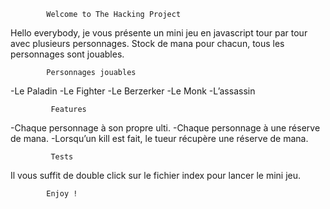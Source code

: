             Welcome to The Hacking Project


Hello everybody, je vous présente un mini jeu en javascript tour par tour avec plusieurs personnages. Stock de mana pour chacun, tous les personnages sont jouables.

            Personnages jouables


-Le Paladin
-Le Fighter
-Le Berzerker
-Le Monk
-L’assassin

             Features


-Chaque personnage à son propre ulti.
-Chaque personnage à une réserve de mana.
-Lorsqu’un kill est fait, le tueur récupère une réserve de mana.

             Tests
             
Il vous suffit de double click sur le fichier index pour lancer le mini jeu.





            Enjoy !
